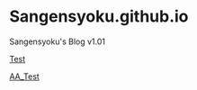 # Sangensyoku.github.io
Sangensyoku's Blog v1.01

[Test](/TranslatingPractice/test.md)

[AA_Test](/TranslatingPractice/LoveMeTender＆HoldMeTight_Final.html)

